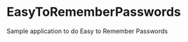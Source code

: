 EasyToRememberPasswords
=======================

Sample application to do Easy to Remember Passwords
